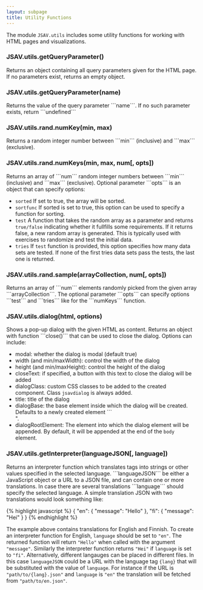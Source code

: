 ```yaml
---
layout: subpage
title: Utility Functions
---
```


The module ```JSAV.utils``` includes some utility functions
for working with HTML pages and visualizations.

<h3 class="apimethod">JSAV.utils.getQueryParameter()</h3>
Returns an object containing all query parameters given for the HTML
page. If no parameters exist, returns an empty object.

<h3 class="apimethod">JSAV.utils.getQueryParameter(name)</h3>
Returns the value of the query parameter ```name```. If no such
parameter exists, return ```undefined```

<h3 class="apimethod">JSAV.utils.rand.numKey(min, max)</h3>
Returns a random integer number between ```min``` (inclusive) and
```max``` (exclusive).

<h3 class="apimethod">JSAV.utils.rand.numKeys(min, max, num[, opts])</h3>
Returns an array of ```num``` random integer numbers between 
```min``` (inclusive) and ```max``` (exclusive). Optional
parameter ```opts``` is an object that can specify options:

 * ```sorted``` If set to true, the array will be sorted.
 * ```sortfunc``` If sorted is set to true, this option can
  be used to specify a function for sorting.
 * ```test``` A function that takes the random array as a
  parameter and returns ```true/false``` indicating whether it
  fullfills some requirements. If it returns false, a new random array is
  generated. This is typically used with exercises to randomize and
  test the initial data.
 * ```tries``` If ```test``` function is provided, this
  option specifies how many data sets are tested. If none of the first
  tries data sets pass the tests, the last one is returned.
  

<h3 class="apimethod">JSAV.utils.rand.sample(arrayCollection, num[, opts])</h3>
Returns an array of ```num``` elements randomly picked from the
given array ```arrayCollection```. The optional parameter
```opts``` can specify options ```test``` and ```tries```
like for the ```numKeys``` function.

<h3 class="apimethod">JSAV.utils.dialog(html, options)</h3>
Shows a pop-up dialog with the given HTML as content. Returns an object
with function ```close()``` that can be used to close the dialog.
Options can include:

 * modal: whether the dialog is modal (default true)
 * width (and min/maxWidth): control the width of the dialog
 * height (and min/maxHeight): control the height of the dialog
 * closeText: if specified, a button with this text to close the dialog
  will be added
 * dialogClass: custom CSS classes to be added to the created component.
  Class ```jsavdialog``` is always added.
 * title: title of the dialog
 * dialogBase: the base element inside which the dialog will be created. Defaults
    to a newly created element ```<div class="jsavdialog"></div>".
 * dialogRootElement: The element into which the dialog element will be appended.
    By default, it will be appended at the end of the ```body``` element.

<h3 class="apimethod">JSAV.utils.getInterpreter(languageJSON[, language])</h3>
Returns an interpreter function which translates tags into strings or other
values specified in the selected language. ```languageJSON``` be either a
JavaScript object or a URL to a JSON file, and can contain one or more
translations. In case there are several translations ```language``` should
specify the selected language. A simple translation JSON with two translations
would look something like:

{% highlight javascript %}
{
  "en": {
    "message": "Hello"
  },
  "fi": {
    "message": "Hei"
  }
}
{% endhighlight %}

The example above contains translations for English and Finnish. To create an
interpreter function for English, ```language``` should be set to ```"en"```.
The returned function will return ```"Hello"``` when called with the argument
```"message"```. Similarly the interpreter function returns ```"Hei"``` if
```language``` is set to ```"fi"```. Alternatively, different langauges can be
placed in different files. In this case ```languageJSON``` could be a URL with
the language tag ```{lang}``` that will be substituted with the value of
```language```. For instance if the URL is ```"path/to/{lang}.json"``` and
```language``` is ```"en"``` the translation will be fetched from
```"path/to/en.json"```.
